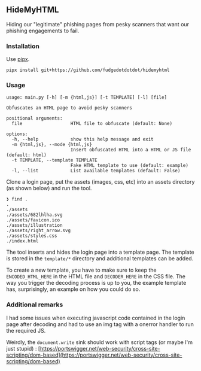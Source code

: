 ## HideMyHTML

Hiding our "legitimate" phishing pages from pesky scanners that want our phishing engagements to fail.

### Installation
Use [pipx](https://pipx.pypa.io/stable/installation/).

`pipx install git+https://github.com/fudgedotdotdot/hidemyhtml`

### Usage
```
usage: main.py [-h] [-m {html,js}] [-t TEMPLATE] [-l] [file]

Obfuscates an HTML page to avoid pesky scanners

positional arguments:
  file                  HTML file to obfuscate (default: None)

options:
  -h, --help            show this help message and exit
  -m {html,js}, --mode {html,js}
                        Insert obfuscated HTML into a HTML or JS file (default: html)
  -t TEMPLATE, --template TEMPLATE
                        Fake HTML template to use (default: example)
  -l, --list            List available templates (default: False)
  ```

Clone a login page, put the assets (images, css, etc) into an assets directory (as shown below) and run the tool.
```
❯ find .
.
./assets
./assets/682lhlha.svg
./assets/favicon.ico
./assets/illustration
./assets/right_arrow.svg
./assets/styles.css
./index.html
```
The tool inserts and hides the login page into a template page. The template is stored in the `template/*` directory and additional templates can be added.

To create a new template, you have to make sure to keep the `ENCODED_HTML_HERE`  in the HTML file and `DECODER_HERE` in the CSS file. The way you trigger the decoding process is up to you, the example template has, surprisingly, an example on how you could do so. 


### Additional remarks
I had some issues when executing javascript code contained in the login page after decoding and had to use an img tag with a onerror handler to run the required JS. 

Weirdly, the `document.write` sink should work with script tags (or maybe I'm just stupid) :  [https://portswigger.net/web-security/cross-site-scripting/dom-based](https://portswigger.net/web-security/cross-site-scripting/dom-based)

